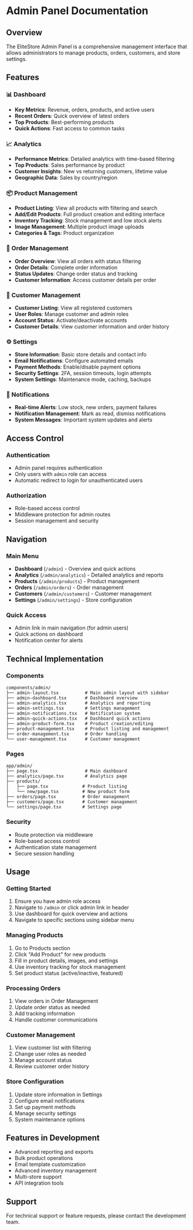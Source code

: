 # Admin Panel Documentation

## Overview
The EliteStore Admin Panel is a comprehensive management interface that allows administrators to manage products, orders, customers, and store settings.

## Features

### 📊 Dashboard
- **Key Metrics**: Revenue, orders, products, and active users
- **Recent Orders**: Quick overview of latest orders
- **Top Products**: Best-performing products
- **Quick Actions**: Fast access to common tasks

### 📈 Analytics
- **Performance Metrics**: Detailed analytics with time-based filtering
- **Top Products**: Sales performance by product
- **Customer Insights**: New vs returning customers, lifetime value
- **Geographic Data**: Sales by country/region

### 📦 Product Management
- **Product Listing**: View all products with filtering and search
- **Add/Edit Products**: Full product creation and editing interface
- **Inventory Tracking**: Stock management and low stock alerts
- **Image Management**: Multiple product image uploads
- **Categories & Tags**: Product organization

### 🛒 Order Management
- **Order Overview**: View all orders with status filtering
- **Order Details**: Complete order information
- **Status Updates**: Change order status and tracking
- **Customer Information**: Access customer details per order

### 👥 Customer Management
- **Customer Listing**: View all registered customers
- **User Roles**: Manage customer and admin roles
- **Account Status**: Activate/deactivate accounts
- **Customer Details**: View customer information and order history

### ⚙️ Settings
- **Store Information**: Basic store details and contact info
- **Email Notifications**: Configure automated emails
- **Payment Methods**: Enable/disable payment options
- **Security Settings**: 2FA, session timeouts, login attempts
- **System Settings**: Maintenance mode, caching, backups

### 🔔 Notifications
- **Real-time Alerts**: Low stock, new orders, payment failures
- **Notification Management**: Mark as read, dismiss notifications
- **System Messages**: Important system updates and alerts

## Access Control

### Authentication
- Admin panel requires authentication
- Only users with `admin` role can access
- Automatic redirect to login for unauthenticated users

### Authorization
- Role-based access control
- Middleware protection for admin routes
- Session management and security

## Navigation

### Main Menu
- **Dashboard** (`/admin`) - Overview and quick actions
- **Analytics** (`/admin/analytics`) - Detailed analytics and reports
- **Products** (`/admin/products`) - Product management
- **Orders** (`/admin/orders`) - Order management
- **Customers** (`/admin/customers`) - Customer management
- **Settings** (`/admin/settings`) - Store configuration

### Quick Access
- Admin link in main navigation (for admin users)
- Quick actions on dashboard
- Notification center for alerts

## Technical Implementation

### Components
```
components/admin/
├── admin-layout.tsx          # Main admin layout with sidebar
├── admin-dashboard.tsx       # Dashboard overview
├── admin-analytics.tsx       # Analytics and reporting
├── admin-settings.tsx        # Settings management
├── admin-notifications.tsx   # Notification system
├── admin-quick-actions.tsx   # Dashboard quick actions
├── admin-product-form.tsx    # Product creation/editing
├── product-management.tsx    # Product listing and management
├── order-management.tsx      # Order handling
└── user-management.tsx       # Customer management
```

### Pages
```
app/admin/
├── page.tsx                  # Main dashboard
├── analytics/page.tsx        # Analytics page
├── products/
│   ├── page.tsx             # Product listing
│   └── new/page.tsx         # New product form
├── orders/page.tsx          # Order management
├── customers/page.tsx       # Customer management
└── settings/page.tsx        # Settings page
```

### Security
- Route protection via middleware
- Role-based access control
- Authentication state management
- Secure session handling

## Usage

### Getting Started
1. Ensure you have admin role access
2. Navigate to `/admin` or click admin link in header
3. Use dashboard for quick overview and actions
4. Navigate to specific sections using sidebar menu

### Managing Products
1. Go to Products section
2. Click "Add Product" for new products
3. Fill in product details, images, and settings
4. Use inventory tracking for stock management
5. Set product status (active/inactive, featured)

### Processing Orders
1. View orders in Order Management
2. Update order status as needed
3. Add tracking information
4. Handle customer communications

### Customer Management
1. View customer list with filtering
2. Change user roles as needed
3. Manage account status
4. Review customer order history

### Store Configuration
1. Update store information in Settings
2. Configure email notifications
3. Set up payment methods
4. Manage security settings
5. System maintenance options

## Features in Development
- Advanced reporting and exports
- Bulk product operations
- Email template customization
- Advanced inventory management
- Multi-store support
- API integration tools

## Support
For technical support or feature requests, please contact the development team.